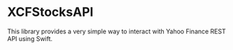 # XCFStocksAPI


This library provides a very simple way to interact with Yahoo Finance REST API using Swift.
